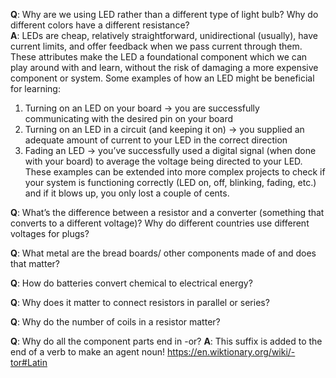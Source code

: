 **Q**: Why are we using LED rather than a different type of light bulb? Why do different colors have a different resistance?  
**A**: LEDs are cheap, relatively straightforward, unidirectional (usually), have current limits, and offer feedback when we pass current through them. These attributes make the LED a foundational component which we can play around with and learn, without the risk of damaging a more expensive component or system. Some examples of how an LED might be beneficial for learning: 
  1. Turning on an LED on your board -> you are successfully communicating with the desired pin on your board
  2. Turning on an LED in a circuit (and keeping it on) -> you supplied an adequate amount of current to your LED in the correct direction
  3. Fading an LED -> you’ve successfully used a digital signal (when done with your board) to average the voltage being directed to your LED.
These examples can be extended into more complex projects to check if your system is functioning correctly (LED on, off, blinking, fading, etc.) and if it blows up, you only lost a couple of cents.

**Q**: What’s the difference between a resistor and a converter (something that converts to a different voltage)? Why do different countries use different voltages for plugs?

**Q**: What metal are the bread boards/ other components made of and does that matter?  

**Q**: How do batteries convert chemical to electrical energy?  

**Q**: Why does it matter to connect resistors in parallel or series?

**Q**: Why do the number of coils in a resistor matter?

**Q**: Why do all the component parts end in -or?
**A**: This suffix is added to the end of a verb to make an agent noun! https://en.wiktionary.org/wiki/-tor#Latin 
